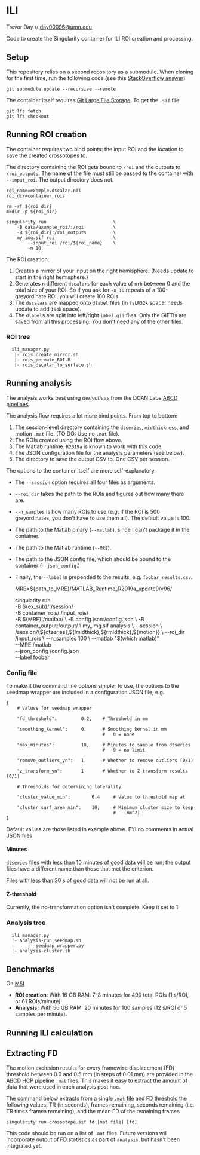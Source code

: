 # ILI

Trevor Day // day00096@umn.edu

Code to create the Singularity container for ILI ROI creation and processing.

## Setup

This repository relies on a second repository as a submodule. When cloning for
the first time, run the following code (see this [StackOverflow answer][1]).

    git submodule update --recursive --remote

The container itself requires [Git Large File Storage][3]. To get the `.sif` file:

    git lfs fetch
    git lfs checkout

## Running ROI creation

The container requires two bind points: the input ROI and the location to save
the created crossotopes to.

The directory containing the ROI gets bound to `/roi` and the outputs to
`/roi_outputs`. The name of the file must still be passed to the container
with `--input_roi`. The output directory does not.

    roi_name=example.dscalar.nii
    roi_dir=container_rois

    rm -rf ${roi_dir}
    mkdir -p ${roi_dir}

    singularity run                         \
        -B data/example_roi/:/roi           \
        -B ${roi_dir}:/roi_outputs          \
        my_img.sif roi                      \
            --input_roi /roi/${roi_name}    \
            -n 10

The ROI creation:

 1. Creates a mirror of your input on the right hemisphere. (Needs update to
        start in the right hemisphere.)
 1. Generates `n` different `dscalars` for each value of `nrh` between 0 and
        the total size of your ROI. So if you ask for `-n 10` repeats of a
        100-greyordinate ROI,  you will create 100 ROIs.
 2. The `dscalars` are mapped onto `dlabel` files (in `fsLR32k` space: needs
        update to add `164k` space).
 3. The `dlabel`s are split into left/right `label.gii` files. Only the GIFTIs
        are saved from all this processing: You don't need any of the other
        files.

### ROI tree

      ili_manager.py
       |- rois_create_mirror.sh
       |- rois_permute_ROI.R
       |- rois_dscalar_to_surface.sh

## Running analysis

The analysis works best using _derivatives_ from the DCAN Labs
[ABCD pipelines][2].

The analysis flow requires a lot more bind points. From top to bottom:

 1. The session-level directory containing the `dtseries`, `midthickness`, and
       motion `.mat` file. (TO DO: Use no `.mat` file).
 2. The ROIs created using the ROI flow above.
 3. The Matlab runtime. `R2019a` is known to work with this code.
 4. The JSON configuration file for the analysis parameters (see below).
 5. The directory to save the output CSV to. One CSV per session.

The options to the container itself are more self-explanatory.

 - The `--session` option requires all four files as arguments.
 - `--roi_dir` takes the path to the ROIs and figures out how many there are.
 - `--n_samples` is how many ROIs to use (e.g. if the ROI is 500 greyordinates,
       you don't have to use them all). The default value is 100.
 - The path to the Matlab binary (`--matlab`), since I can't package it in the
       container.
 - The path to the Matlab runtime (`--MRE`).
 - The path to the JSON config file, which should be bound to the container
       (`--json_config`.)
 - Finally, the `--label` is prepended to the results, e.g.
       `foobar_results.csv`.

      MRE=${path_to_MRE}/MATLAB_Runtime_R2019a_update9/v96/

      singularity run \
            -B ${ex_sub}/:/session/            \
            -B container_rois/:/input_rois/    \
            -B ${MRE}:/matlab/                 \
            -B config.json:/config.json        \
            -B container_output:/output/       \
            my_img.sif analysis                \
                  --session                    \
                        /session/{${dtseries},${lmidthick},${rmidthick},${motion}} \
                  --roi_dir       /input_rois        \
                  --n_samples     100                \
                  --matlab        "$(which matlab)"  \
                  --MRE           /matlab            \
                  --json_config   /config.json       \
                  --label         foobar

### Config file

To make it the command line options simpler to use, the options to the
seedmap wrapper are included in a configuration JSON file, e.g.

    {
        # Values for seedmap wrapper

        "fd_threshold":         0.2,    # Threshold in mm

        "smoothing_kernel":     0,      # Smoothing kernel in mm
                                        #   0 = none

        "max_minutes":          10,     # Minutes to sample from dtseries
                                        #   0 = no limit

        "remove_outliers_yn":   1,      # Whether to remove outliers (0/1)

        "z_transform_yn":       1       # Whether to Z-transform results (0/1)

        # Thresholds for determining laterality

        "cluster_value_min":        0.4     # Value to threshold map at

        "cluster_surf_area_min":    10,     # Minimum cluster size to keep
                                            #   (mm^2)
    }

Default values are those listed in example above. FYI no comments in actual
JSON files.

#### Minutes

`dtseries` files with less than 10 minutes of good data will be run; the output
files have a different name than those that met the criterion.

Files with less than 30 s of good data will not be run at all.

#### Z-threshold

Currently, the no-transformation option isn't complete. Keep it set to 1.

### Analysis tree

      ili_manager.py
      |- analysis-run_seedmap.sh
            |- seedmap_wrapper.py
      |- analysis-cluster.sh

## Benchmarks

On [MSI](https://www.msi.umn.edu/)

 - **ROI creation**:
       With 16 GB RAM: 7-8 minutes for 490 total ROIs (1 s/ROI,
       or 61 ROIs/minute).
 - **Analysis:**
       With 56 GB RAM: 20 minutes for 100 samples (12 s/ROI or 5 samples per
       minute).

## Running ILI calculation

## Extracting FD 

The motion exclusion results for every framewise displacement (FD) 
threshold between 0.0 and 0.5 mm (in steps of 0.01 mm)
are provided in the ABCD HCP pipeline `.mat` files. This makes it easy to extract the amount of 
data that were used in each analysis post hoc. 

The command below extracts from a single `.mat` file and FD threshold the following values: 
TR (in seconds), frames remaining, seconds remaining (i.e. TR times frames remaining), and the 
mean FD of the remaining frames. 

    singularity run crossotope.sif fd [mat file] [fd]

This code should be run on a list of `.mat` files. Future versions will incorporate output of FD
statistics as part of `analysis`, but hasn't been integrated yet. 



[1]: https://stackoverflow.com/questions/1030169/pull-latest-changes-for-all-git-submodules

[2]: https://github.com/DCAN-Labs/abcd-hcp-pipeline

[3]: https://git-lfs.com